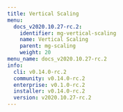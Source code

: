 ```yaml
---
title: Vertical Scaling
menu:
  docs_v2020.10.27-rc.2:
    identifier: mg-vertical-scaling
    name: Vertical Scaling
    parent: mg-scaling
    weight: 20
menu_name: docs_v2020.10.27-rc.2
info:
  cli: v0.14.0-rc.2
  community: v0.14.0-rc.2
  enterprise: v0.1.0-rc.2
  installer: v0.14.0-rc.2
  version: v2020.10.27-rc.2
---
```


